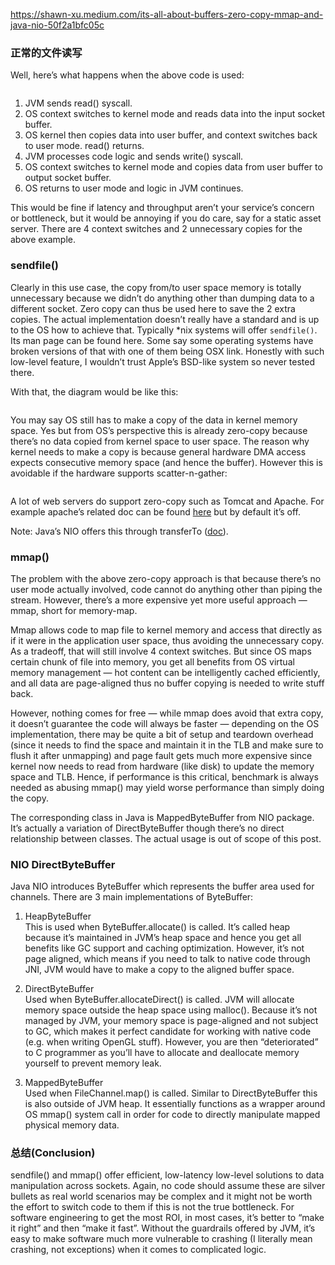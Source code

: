 https://shawn-xu.medium.com/its-all-about-buffers-zero-copy-mmap-and-java-nio-50f2a1bfc05c

### 正常的文件读写
Well, here’s what happens when the above code is used:

![]()

1. JVM sends read() syscall.
2. OS context switches to kernel mode and reads data into the input socket buffer.
3. OS kernel then copies data into user buffer, and context switches back to user mode. read() returns.
4. JVM processes code logic and sends write() syscall.
5. OS context switches to kernel mode and copies data from user buffer to output socket buffer.
6. OS returns to user mode and logic in JVM continues.

This would be fine if latency and throughput aren’t your service’s concern or bottleneck, but it would be annoying if you do care, say for a static asset server. There are 4 context switches and 2 unnecessary copies for the above example.

### sendfile()

Clearly in this use case, the copy from/to user space memory is totally unnecessary because we didn’t do anything other than dumping data to a different socket. Zero copy can thus be used here to save the 2 extra copies. The actual implementation doesn’t really have a standard and is up to the OS how to achieve that. Typically *nix systems will offer `sendfile()`. Its man page can be found here. Some say some operating systems have broken versions of that with one of them being OSX link. Honestly with such low-level feature, I wouldn’t trust Apple’s BSD-like system so never tested there.

With that, the diagram would be like this:

![]()

You may say OS still has to make a copy of the data in kernel memory space. Yes but from OS’s perspective this is already zero-copy because there’s no data copied from kernel space to user space. The reason why kernel needs to make a copy is because general hardware DMA access expects consecutive memory space (and hence the buffer). However this is avoidable if the hardware supports scatter-n-gather:

![]()

A lot of web servers do support zero-copy such as Tomcat and Apache. For example apache’s related doc can be found [here](https://httpd.apache.org/docs/2.4/mod/core.html#enablesendfile) but by default it’s off.

Note: Java’s NIO offers this through transferTo ([doc](https://docs.oracle.com/javase/8/docs/api/java/nio/channels/FileChannel.html#transferTo-long-long-java.nio.channels.WritableByteChannel-)).

### mmap()

The problem with the above zero-copy approach is that because there’s no user mode actually involved, code cannot do anything other than piping the stream. However, there’s a more expensive yet more useful approach — mmap, short for memory-map.

Mmap allows code to map file to kernel memory and access that directly as if it were in the application user space, thus avoiding the unnecessary copy. As a tradeoff, that will still involve 4 context switches. But since OS maps certain chunk of file into memory, you get all benefits from OS virtual memory management — hot content can be intelligently cached efficiently, and all data are page-aligned thus no buffer copying is needed to write stuff back.

However, nothing comes for free — while mmap does avoid that extra copy, it doesn’t guarantee the code will always be faster — depending on the OS implementation, there may be quite a bit of setup and teardown overhead (since it needs to find the space and maintain it in the TLB and make sure to flush it after unmapping) and page fault gets much more expensive since kernel now needs to read from hardware (like disk) to update the memory space and TLB. Hence, if performance is this critical, benchmark is always needed as abusing mmap() may yield worse performance than simply doing the copy.

The corresponding class in Java is MappedByteBuffer from NIO package. It’s actually a variation of DirectByteBuffer though there’s no direct relationship between classes. The actual usage is out of scope of this post.

### NIO DirectByteBuffer
Java NIO introduces ByteBuffer which represents the buffer area used for channels. There are 3 main implementations of ByteBuffer:

1. HeapByteBuffer    
This is used when ByteBuffer.allocate() is called. It’s called heap because it’s maintained in JVM’s heap space and hence you get all benefits like GC support and caching optimization. However, it’s not page aligned, which means if you need to talk to native code through JNI, JVM would have to make a copy to the aligned buffer space.

2. DirectByteBuffer  
Used when ByteBuffer.allocateDirect() is called. JVM will allocate memory space outside the heap space using malloc(). Because it’s not managed by JVM, your memory space is page-aligned and not subject to GC, which makes it perfect candidate for working with native code (e.g. when writing OpenGL stuff). However, you are then “deteriorated” to C programmer as you’ll have to allocate and deallocate memory yourself to prevent memory leak.

3. MappedByteBuffer  
Used when FileChannel.map() is called. Similar to DirectByteBuffer this is also outside of JVM heap. It essentially functions as a wrapper around OS mmap() system call in order for code to directly manipulate mapped physical memory data.

### 总结(Conclusion)
sendfile() and mmap() offer efficient, low-latency low-level solutions to data manipulation across sockets. Again, no code should assume these are silver bullets as real world scenarios may be complex and it might not be worth the effort to switch code to them if this is not the true bottleneck. For software engineering to get the most ROI, in most cases, it’s better to “make it right” and then “make it fast”. Without the guardrails offered by JVM, it’s easy to make software much more vulnerable to crashing (I literally mean crashing, not exceptions) when it comes to complicated logic.